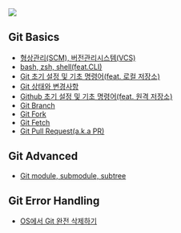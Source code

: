 <img src="https://ifh.cc/g/24gxyR.png" style="max-width: 100%" align="center">

<br>

## Git Basics

- [형상관리(SCM), 버전관리시스템(VCS)](https://github.com/jacenam/WIL-archive/blob/main/Productivity/Version%20Control%20System/Git%20Basics/version%20control%20system%20concept.md)
- [bash, zsh, shell(feat.CLI)](https://github.com/jacenam/WIL-archive/blob/main/Productivity/Version%20Control%20System/Git%20Basics/bash%2C%20zsh%20%26%20shell(feat.%20CLI).md)
- [Git 초기 설정 및 기초 명령어(feat. 로컬 저장소)](https://github.com/jacenam/WIL-archive/blob/main/Productivity/Version%20Control%20System/Git%20Basics/git%20settings%20%26%20commands(feat.%20local%20repository).md)
- [Git 상태와 변경사항](https://github.com/jacenam/WIL-archive/blob/main/Productivity/Version%20Control%20System/Git%20Basics/git%20status%20%26%20log.md)
- [Github 초기 설정 및 기초 명령어(feat. 원격 저장소)](https://github.com/jacenam/WIL-archive/blob/main/Productivity/Version%20Control%20System/Git%20Basics/github%20settings%20%26%20commands(feat.%20remote%20repository).md)
- [Git Branch](https://github.com/jacenam/WIL-archive/blob/main/Productivity/Version%20Control%20System/Git%20Basics/git%20branch.md)
- [Git Fork](https://github.com/jacenam/WIL-archive/blob/main/Productivity/Version%20Control%20System/Git%20Basics/git%20fork.md)
- [Git Fetch](https://github.com/jacenam/WIL-archive/blob/main/Productivity/Version%20Control%20System/Git%20Basics/git%20fetch.md)
- [Git Pull Request(a.k.a PR)](https://github.com/jacenam/WIL-archive/blob/main/Productivity/Version%20Control%20System/Git%20Basics/git%20pull%20request.md)

## Git Advanced

- [Git module, submodule, subtree](https://github.com/jacenam/WIL-archive/blob/main/Productivity/Version%20Control%20System/Git%20Advanced/git%20module%2C%20submodule%20%26%20subtree.md)

## Git Error Handling

- [OS에서 Git 완전 삭제하기](https://github.com/jacenam/WIL-archive/blob/main/Productivity/Version%20Control%20System/Git%20Error%20Handling/removing%20git%20from%20os.md)

